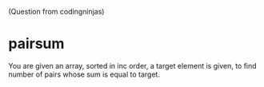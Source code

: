 (Question from codingninjas)
# pairsum
You are given an array, sorted in inc order, a target element is given, to find number of pairs whose sum is equal to target.
